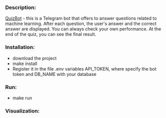 ### Description:
[QuizBot](https://web.telegram.org/a/#7301497864) - this is a Telegram bot that offers to answer questions related to machine learning. After each question, the user's answer and the correct answer are displayed. You can always check your own performance. At the end of the quiz, you can see the final result.

### Installation:
- download the project
- make install
- Register it in the file .env variables API_TOKEN, where specify the bot token and DB_NAME with your database

### Run:
- make run

### Visualization:
